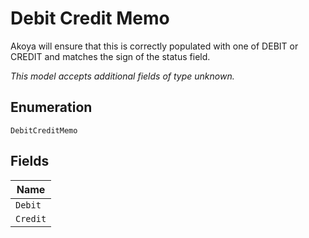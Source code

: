 
# Debit Credit Memo

Akoya will ensure that this is correctly populated with one of DEBIT or CREDIT and matches the sign of the status field.

*This model accepts additional fields of type unknown.*

## Enumeration

`DebitCreditMemo`

## Fields

| Name |
|  --- |
| `Debit` |
| `Credit` |

